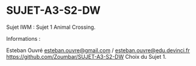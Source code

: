 # SUJET-A3-S2-DW
Sujet IWM : Sujet 1 Animal Crossing.

Informations :

Esteban Ouvré 
esteban.ouvre@gmail.com / esteban.ouvre@edu.devinci.fr
https://github.com/Zoumbar/SUJET-A3-S2-DW
Choix du Sujet 1. 
